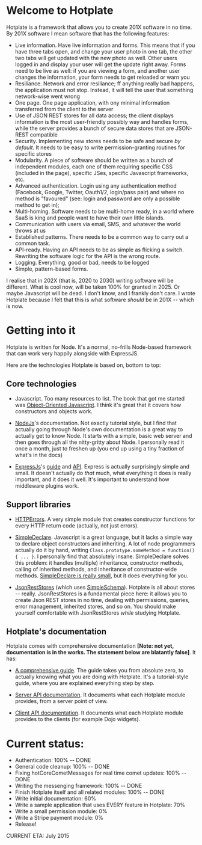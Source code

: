 Welcome to Hotplate
===================

Hotplate is a framework that allows you to create 201X software in no time.
By 201X software I mean software that has the following features:


* Live information. Have live information and forms. This means that if you have three tabs open, and change your user photo in one tab, the other two tabs will get updated with the new photo as well. Other users logged in and display your user will get the update right away. Forms need to be live as well: if you are viewing a form, and another user changes the information, your form needs to get reloaded or warn you
* Resiliance. Network and error resiliance; ff anything really bad happens, the application must not stop. Instead, it will tell the user that something network-wise went wrong
* One page. One page application, with ony minimal information transferred from the client to the server
* Use of JSON REST stores for all data access; the client displays information is the most user-friendly possibly way and handles forms, while the server  provides a bunch of secure data stores that are JSON-REST compatible 
* Security. Implementing new stores needs to be safe and secure _by default_. It needs to be easy to write permission-granting routines for specific stores
* Modularity. A piece of software should be written as a bunch of independent modules, each one of them requiring specific CSS (included in the page), specific JSes, specific Javascript frameworks, etc.
* Advanced authentication. Login using any authentication method (Facebook, Google, Twitter, Oauth1/2, login/pass pair) and where no method is "favoured" (see: login and password are only a possible method to get in);
* Multi-homing. Software needs to be multi-home ready, in a world where SaaS is king and people want to have their own little islands.
* Communication with users via email, SMS,  and whatever the world throws at us
* Established patterns. There needs to be a common way to carry out a common task.
* API-ready. Having an API needs to be as simple as flicking a switch. Rewriting the software logic for the API is the wrong route.
* Logging. Everything, good or bad, needs to be logged
* Simple, pattern-based forms.

I realise that in 202X (that is, 2020 to 2030) writing software will be different. What is cool now, will be taken 100% for granted in 2025. Or maybe Javascript will be dead. I don't know, and I frankly don't care. I wrote Hotplate because I felt that this is what software _should_ be in 201X -- which is now.

# Getting into it

Hotplate is written for Node. It's a normal, no-frills Node-based framework that can work very happily alongside with ExpressJS.

Here are the technologies Hotplate is based on, bottom to top:

## Core technologies

* Javascript. Too many resources to list. The book that got me started was [Object-Oriented Javascript](http://www.amazon.com/dp/1847194141). I think it's great that it covers how constructors and objects work.

* [NodeJs](http://nodejs.org/api/all.html)'s documentation. Not exactly tutorial style, but I find that actually going through Node's own documentation is a great way to actually get to know Node. It starts with a simple, basic web server and then goes through all the nitty-gritty about Node. I personally read it once a month, just to freshen up (you end up using a tiny fraction of what's in the docs)

* [ExpressJs](http://expressjs.com/)'s [guide](http://expressjs.com/guide.html) and [API](http://expressjs.com/api.html). Express is actually surprisingly simple and small. It doesn't actually do *that* much, what everything it does is really important, and it does it well. It's important to understand how middleware plugins work.

## Support libraries

* [HTTPErrors](https://github.com/mercmobily/HTTPErrors). A very simple module that creates constructor functions for every HTTP return code (actually, not just errors).

* [SimpleDeclare](https://github.com/mercmobily/simpleDeclare). Javascript is a great language, but it lacks a simple way to declare object constructors and inheriting. A lot of node programmers actually do it by hand, writing `Class.prototype.someMethod = function(){ ... }`. I personally find that absolutely insane. SimpleDeclare solves this problem: it handles (multiple) inheritance, constructor methods, calling of inherited methods, and inheritance of constructor-wide methods. [SimpleDeclare is really small](https://github.com/mercmobily/simpleDeclare/blob/master/declare.js), but it does everything for you.

* [JsonRestStores](https://github.com/mercmobily/JsonRestStores) (which uses [SimpleSchema](https://github.com/mercmobily/SimpleSchema)). Hotplate is all about stores -- really. JsonRestStores is a fundamental piece here: it allows you to create Json REST stores in no time, dealing with permissions, queries, error management, inherited stores, and so on. You should make yourself comfortable with JsonRestStores _while_ studying Hotplate.


## Hotplate's documentation

Hotplate comes with comprehensive documentation **[Note: not yet, documentation is in the works. The statement below are blatantly false]**. It has:

* [A comprehensive guide](http://www.hotplatejs.com/guide.html). The guide takes you from absolute zero, to actually knowing what you are doing with Hotplate. It's a tutorial-style guide, where you are explained everything step by step.

* [Server API documentation](http://www.hotplatejs.com/serverAPI/index.html). It documents what each Hotplate module provides, from a server point of view.

* [Client API documentation](http://www.hotplatejs.com/clientAPI/index.html). It documents what each Hotplate module provides to the clients (for example Dojo widgets).


# Current status:

* Authentication: 100% -- DONE
* General code cleanup: 100% -- DONE
* Fixing hotCoreCometMessages for real time comet updates: 100% -- DONE
* Writing the messenging framework: 100% -- DONE
* Finish Hotplate itself and all related modules: 100% -- DONE
* Write initial documentation: 60%
* Write a sample application that uses EVERY feature in Hotplate: 70%
* Write a small permission module: 0%
* Write a Stripe payment module: 0%
* Release!

CURRENT ETA: July 2015
